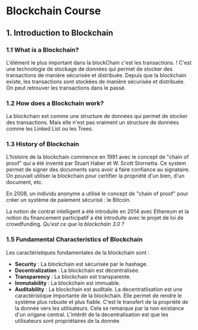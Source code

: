 # Blockchain Course

## 1. Introduction to Blockchain

### 1.1 What is a Blockchain?
L'élément le plus important dans la blockChain c'est les transactions. ! 
C'est une technologie de stockage de données qui permet de stocker des transactions de manière sécurisée et distribuée. 
Depuis que la blockchain existe, les transactions sont stockées de manière sécurisée et distribuée. On peut retrouver les transactions dans le passé. 

### 1.2 How does a Blockchain work?
La blockchain est comme une structure de données qui permet de stocker des transactions. Mais elle n'est pas vraiment un structure de données comme les Linked List ou les Trees. 

### 1.3 History of Blockchain
L'histoire de la blockchain commence en 1991 avec le concept de "chain of proof" qui a été inventé par Stuart Haber et W. Scott Stornetta. 
Ce system permet de signer des documents sans avoir à faire confiance au signataire. On pouvait utiliser la blockchain pour certifier la propriété d'un bien, d'un document, etc. 

En 2008, un individu anonyme a utilisé le concept de "chain of proof" pour créer un système de paiement sécurisé : le Bitcoin. 

La notion de contrat intelligent a été introduite en 2014 avec Ethereum et la notion du financement participatif a été introduite avec le projet de loi de crowdfunding. 
*Qu'est ce que la blockchain 3.0 ?*

### 1.5 Fundamental Characteristics of Blockchain
Les caractéristiques fondamentales de la blockchain sont : 
- **Security** : La blockchain est sécurisée par le hashage. 
- **Decentralization** : La blockchain est décentralisée. 
- **Transparency** : La blockchain est transparente.
- **Immutability** : La blockchain est immuable.
- **Auditability** : La blockchain est auditale.
La decentratlisation est une caractéristique importante de la blockchain. Elle permet de rendre le système plus robuste et plus fiable. C'est le transfert de la propriété de la donnée vers les utilisateurs. Cela se remarque par la non existance d'un origane central. L'intérêt de la decentralisation est que les utilisateurs sont propriétaires de la donnée. 